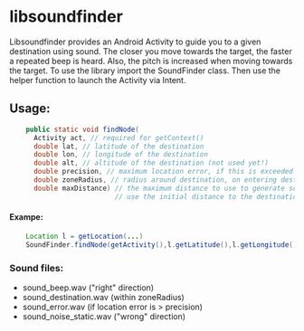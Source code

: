 libsoundfinder
==============

Libsoundfinder provides an Android Activity to guide you to a given destination using sound.
The closer you move towards the target, the faster a repeated beep is heard. Also, the pitch is increased when moving towards the target.
To use the library import the SoundFinder class. Then use the helper function to launch the Activity via Intent.

Usage:
------
```java
    public static void findNode(
      Activity act, // required for getContext()
      double lat, // latitude of the destination
      double lon, // longitude of the destination
      double alt, // altitude of the destination (not used yet!)
      double precision, // maximum location error, if this is exceeded a warning sound is heard
      double zoneRadius, // radius around destination, on entering destination, target sound is played
      double maxDistance) // the maximum distance to use to generate sounds.
                          // use the initial distance to the destination
```
#### Exampe:
```java
    Location l = getLocation(...)
    SoundFinder.findNode(getActivity(),l.getLatitude(),l.getLongitude(), l.getAltitude(), 25, 15, dist);
```

### Sound files:
  - sound_beep.wav ("right" direction)
  - sound_destination.wav (within zoneRadius)
  - sound_error.wav (if location error is > precision)
  - sound_noise_static.wav ("wrong" direction)
